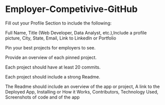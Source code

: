# Employer-Competivive-GitHub
Fill out your Profile Section to include the following:

Full Name, Title (Web Developer, Data Analyst, etc.),Include a profile picture, City, State, Email, Link to LinkedIn or Portfolio

Pin your best projects for employers to see.

Provide an overview of each pinned project.

Each project should have at least 20 commits.

Each project should include a strong Readme.

The Readme should include an overview of the app or project, A link to the Deployed App, Installing or How it Works, Contributors, Technology Used, Screenshots of code and of the app
